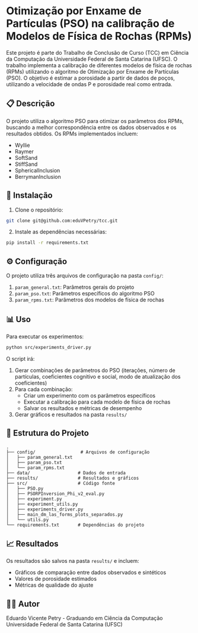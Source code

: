 # Otimização por Enxame de Partículas (PSO) na calibração de Modelos de Física de Rochas (RPMs)

Este projeto é parte do Trabalho de Conclusão de Curso (TCC) em Ciência da Computação da Universidade Federal de Santa Catarina (UFSC). O trabalho implementa a calibração de diferentes modelos de física de rochas (RPMs) utilizando o algoritmo de Otimização por Enxame de Partículas (PSO). O objetivo é estimar a porosidade a partir de dados de poços, utilizando a velocidade de ondas P e porosidade real como entrada.

## 📋 Descrição

O projeto utiliza o algoritmo PSO para otimizar os parâmetros dos RPMs, buscando a melhor correspondência entre os dados observados e os resultados obtidos. Os RPMs implementados incluem:

- Wyllie
- Raymer
- SoftSand
- StiffSand
- SphericalInclusion
- BerrymanInclusion

## 🚀 Instalação

1. Clone o repositório:
```bash
git clone git@github.com:eduVPetry/tcc.git
```

2. Instale as dependências necessárias:
```bash
pip install -r requirements.txt
```

## ⚙️ Configuração

O projeto utiliza três arquivos de configuração na pasta `config/`:

1. `param_general.txt`: Parâmetros gerais do projeto
2. `param_pso.txt`: Parâmetros específicos do algoritmo PSO
3. `param_rpms.txt`: Parâmetros dos modelos de física de rochas

## 📊 Uso

Para executar os experimentos:

```bash
python src/experiments_driver.py
```

O script irá:
1. Gerar combinações de parâmetros do PSO (iterações, número de partículas, coeficientes cognitivo e social, modo de atualização dos coeficientes)
2. Para cada combinação:
   - Criar um experimento com os parâmetros específicos
   - Executar a calibração para cada modelo de física de rochas
   - Salvar os resultados e métricas de desempenho
4. Gerar gráficos e resultados na pasta `results/`

## 📁 Estrutura do Projeto

```
.
├── config/                 # Arquivos de configuração
│   ├── param_general.txt
│   ├── param_pso.txt
│   └── param_rpms.txt
├── data/                  # Dados de entrada
├── results/               # Resultados e gráficos
├── src/                   # Código fonte
│   ├── PSO.py
│   ├── PSORPInversion_Phi_v2_eval.py
│   ├── experiment.py
│   ├── experiment_utils.py
│   ├── experiments_driver.py
│   ├── main_dm_las_forms_plots_separados.py
│   └── utils.py
└── requirements.txt       # Dependências do projeto
```

## 📈 Resultados

Os resultados são salvos na pasta `results/` e incluem:
- Gráficos de comparação entre dados observados e sintéticos
- Valores de porosidade estimados
- Métricas de qualidade do ajuste

## 👨‍🎓 Autor

Eduardo Vicente Petry - Graduando em Ciência da Computação  
Universidade Federal de Santa Catarina (UFSC)
